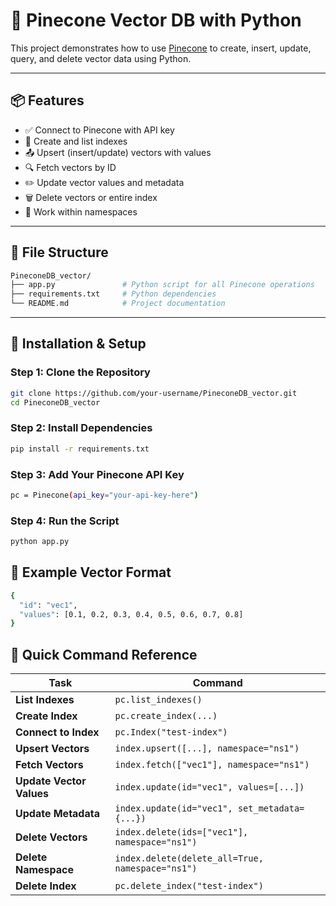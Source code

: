 # 🧠 Pinecone Vector DB with Python

This project demonstrates how to use [Pinecone](https://www.pinecone.io/) to create, insert, update, query, and delete vector data using Python.

---

## 📦 Features

- ✅ Connect to Pinecone with API key
- 📌 Create and list indexes
- 📤 Upsert (insert/update) vectors with values
- 🔍 Fetch vectors by ID
- ✏️ Update vector values and metadata
- 🗑️ Delete vectors or entire index
- 📂 Work within namespaces

---

## 📁 File Structure
```bash
PineconeDB_vector/
├── app.py               # Python script for all Pinecone operations
├── requirements.txt     # Python dependencies
└── README.md            # Project documentation
```


---

## 🔧 Installation & Setup

### Step 1: Clone the Repository

```bash
git clone https://github.com/your-username/PineconeDB_vector.git
cd PineconeDB_vector
```
### Step 2: Install Dependencies

```bash
pip install -r requirements.txt
```
### Step 3: Add Your Pinecone API Key

```bash
pc = Pinecone(api_key="your-api-key-here")

```
### Step 4: Run the Script

```bash
python app.py

```
## 🧠 Example Vector Format
```bash
{
  "id": "vec1",
  "values": [0.1, 0.2, 0.3, 0.4, 0.5, 0.6, 0.7, 0.8]
}
```
## 🚀 Quick Command Reference

| Task                   | Command                                               |
|------------------------|--------------------------------------------------------|
| **List Indexes**       | `pc.list_indexes()`                                    |
| **Create Index**       | `pc.create_index(...)`                                 |
| **Connect to Index**   | `pc.Index("test-index")`                               |
| **Upsert Vectors**     | `index.upsert([...], namespace="ns1")`                |
| **Fetch Vectors**      | `index.fetch(["vec1"], namespace="ns1")`              |
| **Update Vector Values** | `index.update(id="vec1", values=[...])`            |
| **Update Metadata**    | `index.update(id="vec1", set_metadata={...})`         |
| **Delete Vectors**     | `index.delete(ids=["vec1"], namespace="ns1")`         |
| **Delete Namespace**   | `index.delete(delete_all=True, namespace="ns1")`      |
| **Delete Index**       | `pc.delete_index("test-index")`                       |

